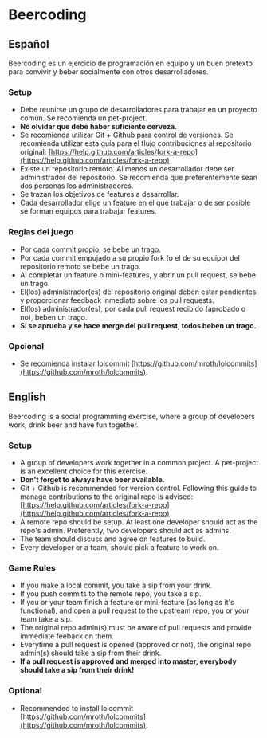 # Beercoding

## Español
Beercoding es un ejercicio de programación en equipo y un buen pretexto para convivir y beber socialmente con otros desarrolladores.

### Setup
* Debe reunirse un grupo de desarrolladores para trabajar en un proyecto común. Se recomienda un pet-project.
* __No olvidar que debe haber suficiente cerveza.__
* Se recomienda utilizar Git + Github para control de versiones. Se recomienda utilizar esta guía para el flujo contribuciones al repositorio original: [https://help.github.com/articles/fork-a-repo](https://help.github.com/articles/fork-a-repo)
* Existe un repositorio remoto. Al menos un desarrollador debe ser administrador del repositorio. Se recomienda que preferentemente sean dos personas los administradores.
* Se trazan los objetivos de features a desarrollar.
* Cada desarrollador elige un feature en el qué trabajar o de ser posible se forman equipos para trabajar features.

### Reglas del juego
* Por cada commit propio, se bebe un trago.
* Por cada commit empujado a su propio fork (o el de su equipo) del repositorio remoto se bebe un trago.
* Al completar un feature o mini-features, y abrir un pull request, se bebe un trago.
* El(los) administrador(es) del repositorio original deben estar pendientes y proporcionar feedback inmediato sobre los pull requests.
* El(los) administrador(es), por cada pull request recibido (aprobado o no), beben un trago.
* __Si se aprueba y se hace merge del pull request, todos beben un trago.__

### Opcional
* Se recomienda instalar lolcommit [https://github.com/mroth/lolcommits](https://github.com/mroth/lolcommits).

## English
Beercoding is a social programming exercise, where a group of developers work, drink beer and have fun together.

### Setup
* A group of developers work together in a common project. A pet-project is an excellent choice for this exercise.
* __Don't forget to always have beer available.__
* Git + Github is recommended for version control. Following this guide to manage contributions to the original repo is advised: [https://help.github.com/articles/fork-a-repo](https://help.github.com/articles/fork-a-repo)
* A remote repo should be setup. At least one developer should act as the repo's admin. Preferently, two developers should act as admins.
* The team should discuss and agree on features to build.
* Every developer or a team, should pick a feature to work on.

### Game Rules
* If you make a local commit, you take a sip from your drink.
* If you push commits to the remote repo, you take a sip.
* If you or your team finish a feature or mini-feature (as long as it's functional), and open a pull request to the upstream repo, you or your team take a sip.
* The original repo admin(s) must be aware of pull requests and provide immediate feeback on them.
* Everytime a pull request is opened (approved or not), the original repo admin(s) should take a sip from their drink.
* __If a pull request is approved and merged into master, everybody should take a sip from their drink!__

### Optional
* Recommended to install lolcommit [https://github.com/mroth/lolcommits](https://github.com/mroth/lolcommits).
